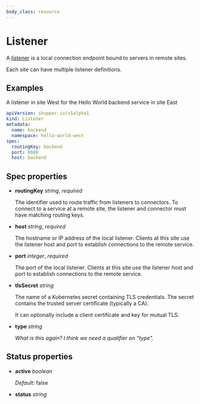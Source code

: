 ```yaml
---
body_class: resource
---
```


# Listener

<section>

A [listener][listener] is a local connection endpoint bound to
servers in remote sites.

Each site can have multiple listener definitions.

[listener]: concepts.html#listener


</section>

<section>

## Examples

A listener in site West for the Hello World backend service
in site East


~~~ yaml
apiVersion: skupper.io/v1alpha1
kind: Listener
metadata:
  name: backend
  namespace: hello-world-west
spec:
  routingKey: backend
  port: 8080
  host: backend
~~~
</section>

<section>

## Spec properties

- **routingKey** _string_, _required_

  The identifier used to route traffic from listeners to
  connectors.  To connect to a service at a remote site, the
  listener and connector must have matching routing keys.
  

- **host** _string_, _required_

  The hostname or IP address of the local listener.  Clients
  at this site use the listener host and port to
  establish connections to the remote service.
  

- **port** _integer_, _required_

  The port of the local listener.  Clients at this site use
  the listener host and port to establish connections to
  the remote service.
  

- **tlsSecret** _string_

  The name of a Kubernetes secret containing TLS
  credentials.  The secret contains the trusted server
  certificate (typically a CA).
  
  It can optionally include a client certificate and key for
  mutual TLS.
  

- **type** _string_

  _What is this again?  I think we need a qualifier on "type"._

</section>

<section>

## Status properties

- **active** _boolean_

  _Default:_ false

- **status** _string_

</section>
